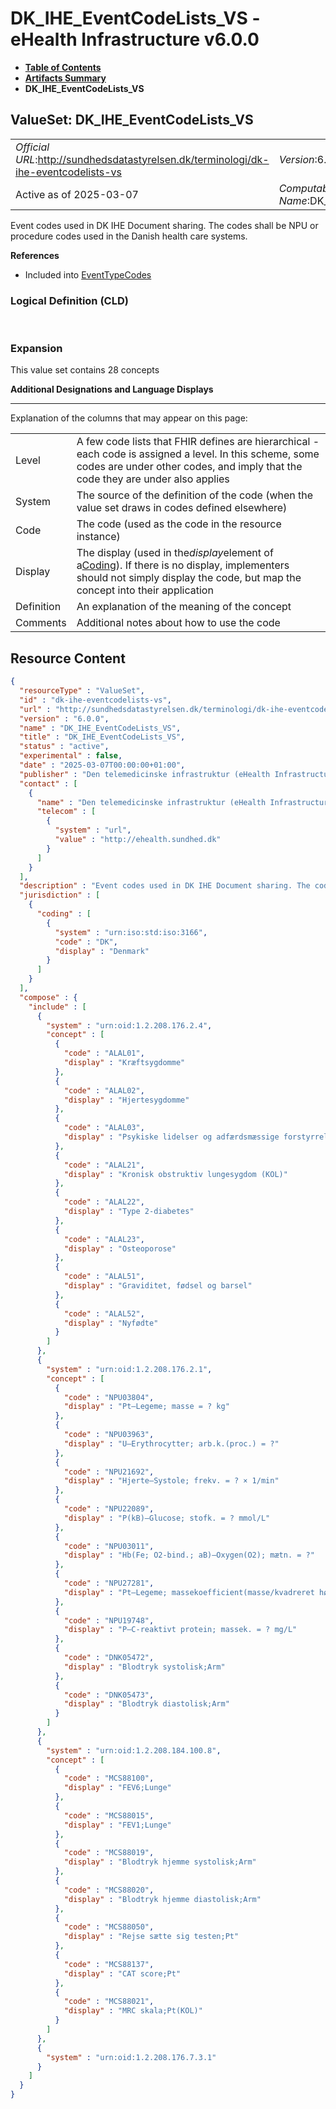 # DK_IHE_EventCodeLists_VS - eHealth Infrastructure v6.0.0

* [**Table of Contents**](toc.md)
* [**Artifacts Summary**](artifacts.md)
* **DK_IHE_EventCodeLists_VS**

## ValueSet: DK_IHE_EventCodeLists_VS 

| | |
| :--- | :--- |
| *Official URL*:http://sundhedsdatastyrelsen.dk/terminologi/dk-ihe-eventcodelists-vs | *Version*:6.0.0 |
| Active as of 2025-03-07 | *Computable Name*:DK_IHE_EventCodeLists_VS |

 
Event codes used in DK IHE Document sharing. The codes shall be NPU or procedure codes used in the Danish health care systems. 

 **References** 

* Included into [EventTypeCodes](ValueSet-ehealth-event-type-codes.md)

### Logical Definition (CLD)

 

### Expansion

This value set contains 28 concepts

**Additional Designations and Language Displays**

-------

 Explanation of the columns that may appear on this page: 

| | |
| :--- | :--- |
| Level | A few code lists that FHIR defines are hierarchical - each code is assigned a level. In this scheme, some codes are under other codes, and imply that the code they are under also applies |
| System | The source of the definition of the code (when the value set draws in codes defined elsewhere) |
| Code | The code (used as the code in the resource instance) |
| Display | The display (used in the*display*element of a[Coding](http://hl7.org/fhir/R4/datatypes.html#Coding)). If there is no display, implementers should not simply display the code, but map the concept into their application |
| Definition | An explanation of the meaning of the concept |
| Comments | Additional notes about how to use the code |



## Resource Content

```json
{
  "resourceType" : "ValueSet",
  "id" : "dk-ihe-eventcodelists-vs",
  "url" : "http://sundhedsdatastyrelsen.dk/terminologi/dk-ihe-eventcodelists-vs",
  "version" : "6.0.0",
  "name" : "DK_IHE_EventCodeLists_VS",
  "title" : "DK_IHE_EventCodeLists_VS",
  "status" : "active",
  "experimental" : false,
  "date" : "2025-03-07T00:00:00+01:00",
  "publisher" : "Den telemedicinske infrastruktur (eHealth Infrastructure)",
  "contact" : [
    {
      "name" : "Den telemedicinske infrastruktur (eHealth Infrastructure)",
      "telecom" : [
        {
          "system" : "url",
          "value" : "http://ehealth.sundhed.dk"
        }
      ]
    }
  ],
  "description" : "Event codes used in DK IHE Document sharing. The codes shall be NPU or procedure codes used in the Danish health care systems.",
  "jurisdiction" : [
    {
      "coding" : [
        {
          "system" : "urn:iso:std:iso:3166",
          "code" : "DK",
          "display" : "Denmark"
        }
      ]
    }
  ],
  "compose" : {
    "include" : [
      {
        "system" : "urn:oid:1.2.208.176.2.4",
        "concept" : [
          {
            "code" : "ALAL01",
            "display" : "Kræftsygdomme"
          },
          {
            "code" : "ALAL02",
            "display" : "Hjertesygdomme"
          },
          {
            "code" : "ALAL03",
            "display" : "Psykiske lidelser og adfærdsmæssige forstyrrelser"
          },
          {
            "code" : "ALAL21",
            "display" : "Kronisk obstruktiv lungesygdom (KOL)"
          },
          {
            "code" : "ALAL22",
            "display" : "Type 2-diabetes"
          },
          {
            "code" : "ALAL23",
            "display" : "Osteoporose"
          },
          {
            "code" : "ALAL51",
            "display" : "Graviditet, fødsel og barsel"
          },
          {
            "code" : "ALAL52",
            "display" : "Nyfødte"
          }
        ]
      },
      {
        "system" : "urn:oid:1.2.208.176.2.1",
        "concept" : [
          {
            "code" : "NPU03804",
            "display" : "Pt—Legeme; masse = ? kg"
          },
          {
            "code" : "NPU03963",
            "display" : "U—Erythrocytter; arb.k.(proc.) = ?"
          },
          {
            "code" : "NPU21692",
            "display" : "Hjerte—Systole; frekv. = ? × 1/min"
          },
          {
            "code" : "NPU22089",
            "display" : "P(kB)—Glucose; stofk. = ? mmol/L"
          },
          {
            "code" : "NPU03011",
            "display" : "Hb(Fe; O2-bind.; aB)—Oxygen(O2); mætn. = ?"
          },
          {
            "code" : "NPU27281",
            "display" : "Pt—Legeme; massekoefficient(masse/kvadreret højde) = ? kg/m²"
          },
          {
            "code" : "NPU19748",
            "display" : "P—C-reaktivt protein; massek. = ? mg/L"
          },
          {
            "code" : "DNK05472",
            "display" : "Blodtryk systolisk;Arm"
          },
          {
            "code" : "DNK05473",
            "display" : "Blodtryk diastolisk;Arm"
          }
        ]
      },
      {
        "system" : "urn:oid:1.2.208.184.100.8",
        "concept" : [
          {
            "code" : "MCS88100",
            "display" : "FEV6;Lunge"
          },
          {
            "code" : "MCS88015",
            "display" : "FEV1;Lunge"
          },
          {
            "code" : "MCS88019",
            "display" : "Blodtryk hjemme systolisk;Arm"
          },
          {
            "code" : "MCS88020",
            "display" : "Blodtryk hjemme diastolisk;Arm"
          },
          {
            "code" : "MCS88050",
            "display" : "Rejse sætte sig testen;Pt"
          },
          {
            "code" : "MCS88137",
            "display" : "CAT score;Pt"
          },
          {
            "code" : "MCS88021",
            "display" : "MRC skala;Pt(KOL)"
          }
        ]
      },
      {
        "system" : "urn:oid:1.2.208.176.7.3.1"
      }
    ]
  }
}

```
